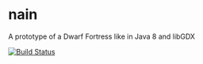 nain
====

A prototype of a Dwarf Fortress like in Java 8 and libGDX

[![Build Status](https://travis-ci.org/DanielChesters/nain.svg?branch=master)](https://travis-ci.org/DanielChesters/nain)
